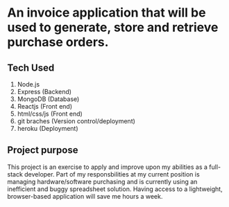 # An invoice application that will be used to generate, store and retrieve purchase orders.

## Tech Used

1. Node.js
2. Express (Backend)
3. MongoDB (Database)
4. Reactjs (Front end)
5. html/css/js (Front end)
6. git braches (Version control/deployment)
7. heroku (Deployment)

## Project purpose

This project is an exercise to apply and improve upon my abilities as a full-stack developer.
Part of my responsbilities at my current position is managing hardware/software purchasing and is
currently using an inefficient and buggy spreadsheet solution. Having access to a lightweight,
browser-based application will save me hours a week.
